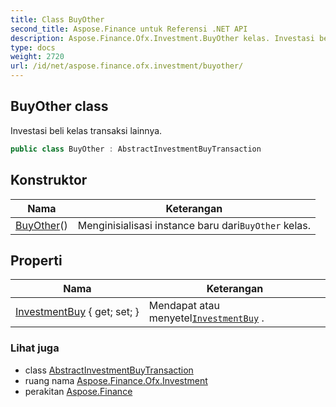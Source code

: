 ```yaml
---
title: Class BuyOther
second_title: Aspose.Finance untuk Referensi .NET API
description: Aspose.Finance.Ofx.Investment.BuyOther kelas. Investasi beli kelas transaksi lainnya.
type: docs
weight: 2720
url: /id/net/aspose.finance.ofx.investment/buyother/
---
```

## BuyOther class

Investasi beli kelas transaksi lainnya.

```csharp
public class BuyOther : AbstractInvestmentBuyTransaction
```

## Konstruktor

| Nama | Keterangan |
| --- | --- |
| [BuyOther](buyother/)() | Menginisialisasi instance baru dari`BuyOther` kelas. |

## Properti

| Nama | Keterangan |
| --- | --- |
| [InvestmentBuy](../../aspose.finance.ofx.investment/abstractinvestmentbuytransaction/investmentbuy/) { get; set; } | Mendapat atau menyetel[`InvestmentBuy`](../abstractinvestmentbuytransaction/investmentbuy/) . |

### Lihat juga

* class [AbstractInvestmentBuyTransaction](../abstractinvestmentbuytransaction/)
* ruang nama [Aspose.Finance.Ofx.Investment](../../aspose.finance.ofx.investment/)
* perakitan [Aspose.Finance](../../)


